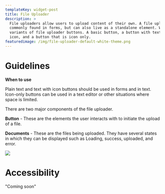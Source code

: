```yaml
---
templateKey: widget-post
title: File Uploader
description: >
  File uploaders allow users to upload content of their own. A file uploader is
  commonly found in forms, but can also live as a standalone element. We have 3
  variants of file uploader buttons. A basic button, a button with text and an
  icon, and a button that is icon only.
featuredimage: /img/file-uploader-default-white-theme.png
---
```

# **Guidelines**

**When to use**

Plain text and text with icon buttons should be used in forms and in text. Icon-only buttons can be used in a text editor or other situations where space is limited.

There are two major components of the file uploader.

**Button** - These are the elements the user interacts with to initiate the upload of a file.

**Documents** - These are the files being uploaded. They have several states in which they can be displayed such as Loading, success, uploaded, and error.

![](/img/file-uploader-default-white-theme.png)

# **Accessibility**

"Coming soon"